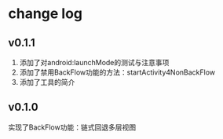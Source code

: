 # change log

## v0.1.1
1. 添加了对android:launchMode的测试与注意事项
2. 添加了禁用BackFlow功能的方法：startActivity4NonBackFlow
3. 添加了工具的简介


## v0.1.0
实现了BackFlow功能：链式回退多层视图

